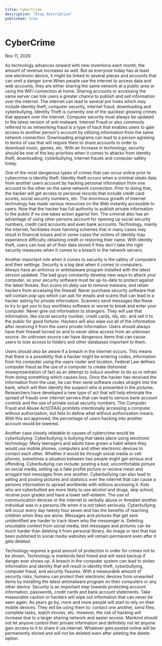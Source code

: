 ```yaml
---
title: CyberCrime
description: "blog description"
published: true
---
```


# CyberCrime

Nov 11, 2020

As technology advances onward with new inventions each month, the amount of revenue increases as well. But as everyone today has at least one electronic device, it might be linked to several places and accounts that can omit a danger zone.When people use the internet to access data and web accounts, they are either sharing the same network at a public area or using the WiFi connection at home. Sharing accounts or accessing the same server can link users a greater chance to publish and sell information over the internet. The internet can lead to several pot holes which may include identity theft, computer security, internet fraud, downloading and cyberbullying. Identity Theft is currently one of the quickest growing crimes that appears over the internet. Computer security must always be updated to the latest version of anti-malware. Internet Fraud or also commonly referred to as networking fraud is a type of hack that enables users to gain access to another person's account by utilizing information from the same network connection. Downloading programs can lead to a person agreeing to terms of use that will require them to share accounts in order to download music, games, etc. With an increase in technology, security should be one of the key priorities when it comes to attacks from identity theft, downloading, cyberbullying, internet frauds and computer safety today.

One of the most dangerous types of crimes that can occur online prior to cybercrime is identity theft. Identity theft occurs when a criminal steals data from another users account by hacking personal information from one account to the other on the same network connection. Prior to doing that, the hacker will get access to personal records that include credit card scores, social security numbers, etc. The enormous growth of Internet technology has made various resources on the Web instantly accessible to users. Now that the hacker has full authority to publish private information to the public if no one takes action against him. The criminal also has an advantage of using other persons account for opening up social security numbers, credit card accounts and even bank accounts. Technology, mainly the internet, facilitates more harming schemes that in many cases may result in financial losses and in some cases the victims of identity may experience difficulty obtaining credit or restoring their name. With identity theft, users can lose all of their data stored if they don't take the right security measures when it comes to a breach in the network servers.

Another important role when it comes to security is the safety of computers and their settings. Security is a big deal when it comes to computers. Always have an antivirus or antimalware program installed with the latest version updated. The bad guys constantly develop new ways to attack your computer, so your security software must be up-to-date to protect against the latest threats. Run scans on daily use to remove malware, and retain hackers from accessing the firewall. Never purchase security software that will contain pop ups which can ask for emails and scams that can lead to a hacker asking for private information. Scanners send messages like these to try to get you to buy worthless software or worse to break and enter your computer. Never give out information to strangers. They will use that information, like social security number, credit cards, ids, etc. and sell it to the public for good fortune. Hackers will also wipe out all of the information after receiving it from the users private information. Users should always have their firewall turned on and to never allow access from an unknown source. An unknown source can have dangerous items that can cause users to lose access to folders and other databases important to them.

Users should also be aware if a breach in the internet occurs. This means that there is a possibility that a hacker might be entering codes, information from his computer using the users router and location. Federal Law defines computer fraud as the use of a computer to create dishonest misrepresentation of fact as an attempt to induce another to do so or refrain from doing something which causes loss. Once the hacker has received the information from the user, he can then send software codes straight into the bank, which will then identify the suspect who is presented in the pictures. Researchers have developed a new type of act that will help eliminate the spread of frauds over internet servers that can lead to serious bank account controls and the use of private social security numbers. The Computer Fraud and Abuse Act(CFAA) prohibits intentionally accessing a computer without authorization, but fails to define what without authorization means. With this act approved, the percentage of users hacking into another account would be lowered.

Another case closely relatable to causes of cybercrime would be cyberbullying. Cyberbullying is bullying that takes place using electronic technology. Many teenagers and adults have grown a habit where they would use mobile phones, computers and other electronic devices to contact each other. Whether it would be through social media or cell phones, sometimes a situation between two people might get serious and offending. Cyberbullying can include: posting a bad, uncomfortable picture on social media, setting up a fake profile picture or recieve mean and arrogant text messages from one another. Cyberbullying can also lead to selling and posting pictures and statistics over the internet that can cause a persons information to spread worldwide with millions accessing it. Kids who are cyberbullied are more likely to use alcohol and drugs, skip school, receive poor grades and have a lower self-esteem. The use of communication devices or the internet to verbally abuse or threaten another individual was in a persons life when it is not taken seriously. Cyberbullying will occur every day twenty four seven and has the benefits of reaching children when they are alone. Messages and pictures that get sent unidentified are harder to track down who the messenger is. Deleting unsuitable context from social media, text messages and pictures can be much harder than deleting it from personal library. An image or text that has been published to social media websites will remain permanent even after it gets deleted.

Technology requires a good amount of protection in order for crimes not to be shown. Technology is mankinds best friend and will need backup if danger ever shows up. A breach in the computer system can lead to stolen information and identity that will result in identity theft, cyberbullying, computer fraud, and security fissures. With a measurable amount of security risks, humans can protect their electronic devices from unwanted items by installing the latest antimalware program on their computers or any other device. Security is an important step towards protecting account information, passwords, credit cards and bank account statements. Take measurable caution or hackers will wipe out information that can never be seen again. As years go by, more and more people will start to rely on their mobile devices. They will be using them to: contact one another, send files, complete tasks, watch movies, etc. However, the risk of hacking will increase due to a larger sharing network and easier access. Mankind should not let anyone control their private information and definitely not let anyone gain access to it to share it via internet. Whatever gets posted online will be permanently stored and will not be deleted even after seleting the delete option.
